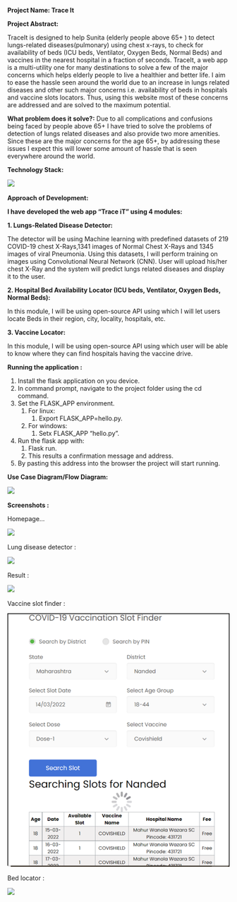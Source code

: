 ﻿**Project Name: Trace It** 

**Project Abstract:** 

TraceIt is designed to help Sunita (elderly people above 65+ ) to detect lungs-related diseases(pulmonary) using chest x-rays, to check for availability of beds (ICU beds, Ventilator, Oxygen Beds, Normal Beds) and vaccines in the nearest hospital in a fraction of seconds. TraceIt, a web app is a multi-utility one for many destinations to solve a few of the major concerns which helps elderly people to live a healthier and better life. I aim to ease the hassle seen around the world due to an increase in lungs related diseases and other such major concerns i.e. availability of beds in hospitals and vaccine slots locators. Thus, using this website most of these concerns are addressed and are solved to the maximum potential.

**What problem does it solve?:**  Due to all complications and confusions being faced by people above 65+ I have tried to solve the problems of detection of lungs related diseases and also provide two more amenities. Since these are the major concerns for the age 65+, by addressing these issues I expect this will lower some amount of hassle that is seen everywhere around the world.

**Technology Stack:**

![](Aspose.Words.6e63add5-c860-4122-8814-38950eaf5163.001.png)

**Approach of Development:**

**I have developed  the web app “Trace iT” using 4 modules:**

**1. Lungs-Related Disease Detector:**

The detector will be using Machine learning with predefined datasets of 219 COVID-19 chest X-Rays,1341 images of Normal Chest X-Rays and 1345 images of viral Pneumonia. Using this datasets, I will perform training on images using Convolutional Neural Network (CNN). User will upload his/her chest X-Ray and the system will predict lungs related diseases and display it to the user.

**2. Hospital Bed Availability Locator (ICU beds, Ventilator, Oxygen Beds, Normal Beds):**

In this module, I will be using open-source API using which I will let users locate Beds in their region, city, locality, hospitals, etc.

**3. Vaccine Locator:**

In this module, I will be using open-source API using which user will be able to know where they can find hospitals having the vaccine drive.

**Running the application :**

1. Install the flask application on you device.
1. In command prompt, navigate to the project folder using the cd command.
1. Set the FLASK\_APP environment.
   1. For linux:
      1. Export FLASK\_APP=hello.py.
   1. For windows:
      1. Setx FLASK\_APP “hello.py”.
1. Run the flask app with:
   1. Flask run.
   1. This results a confirmation message and address.
1. By pasting this address into the browser the project will start running.













**Use Case Diagram/Flow Diagram:**

![](Aspose.Words.6e63add5-c860-4122-8814-38950eaf5163.002.png)













**Screenshots :**

Homepage...

![](Aspose.Words.6e63add5-c860-4122-8814-38950eaf5163.003.png)



Lung disease detector : 

![](Aspose.Words.6e63add5-c860-4122-8814-38950eaf5163.004.png)





Result :

![](Aspose.Words.6e63add5-c860-4122-8814-38950eaf5163.005.png)

















Vaccine slot finder :

![](Aspose.Words.6e63add5-c860-4122-8814-38950eaf5163.006.png)







Bed locator : 

![](Aspose.Words.6e63add5-c860-4122-8814-38950eaf5163.007.png)
